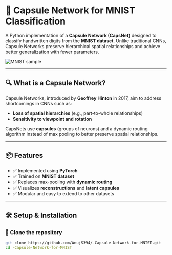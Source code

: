 # 🧠 Capsule Network for MNIST Classification

A Python implementation of a **Capsule Network (CapsNet)** designed to classify handwritten digits from the **MNIST dataset**. Unlike traditional CNNs, Capsule Networks preserve hierarchical spatial relationships and achieve better generalization with fewer parameters.

![MNIST sample](https://upload.wikimedia.org/wikipedia/commons/2/27/MnistExamples.png)

---

## 🔍 What is a Capsule Network?

Capsule Networks, introduced by **Geoffrey Hinton** in 2017, aim to address shortcomings in CNNs such as:
- **Loss of spatial hierarchies** (e.g., part-to-whole relationships)
- **Sensitivity to viewpoint and rotation**

CapsNets use **capsules** (groups of neurons) and a dynamic routing algorithm instead of max pooling to better preserve spatial relationships.

---

## 📦 Features

- ✅ Implemented using **PyTorch**
- ✅ Trained on **MNIST dataset**
- ✅ Replaces max-pooling with **dynamic routing**
- ✅ Visualizes **reconstructions** and **latent capsules**
- ✅ Modular and easy to extend to other datasets

---

## 🛠️ Setup & Installation

### 🔗 Clone the repository

```bash
git clone https://github.com/AnujS394/-Capsule-Network-for-MNIST.git
cd -Capsule-Network-for-MNIST

